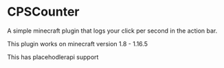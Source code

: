 # CPSCounter
A simple minecraft plugin that logs your click per second in the action bar.

This plugin works on minecraft version 1.8 - 1.16.5

This has placehodlerapi support
